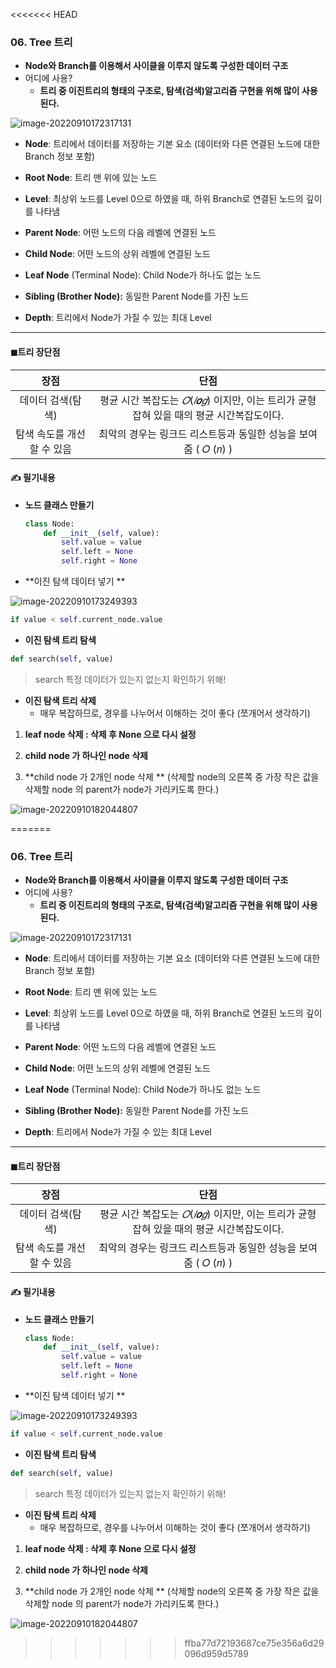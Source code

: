 <<<<<<< HEAD
### 06. Tree 트리 

* **Node와 Branch를 이용해서 사이클을 이루지 않도록 구성한 데이터 구조** 
* 어디에 사용? 
  * **트리 중 이진트리의 형태의 구조로, 탐색(검색)알고리즘 구현을 위해 많이 사용된다.** 

![image-20220910172317131](C:\Users\LGD\AppData\Roaming\Typora\typora-user-images\image-20220910172317131.png)

* **Node**: 트리에서 데이터를 저장하는 기본 요소 (데이터와 다른 연결된 노드에 대한 Branch 정보 포함)

* **Root Node**: 트리 맨 위에 있는 노드

* **Level**: 최상위 노드를 Level 0으로 하였을 때, 하위 Branch로 연결된 노드의 깊이를 나타냄

* **Parent Node**: 어떤 노드의 다음 레벨에 연결된 노드

* **Child Node**: 어떤 노드의 상위 레벨에 연결된 노드

* **Leaf Node** (Terminal Node): Child Node가 하나도 없는 노드

* **Sibling (Brother Node):** 동일한 Parent Node를 가진 노드

* **Depth**: 트리에서 Node가 가질 수 있는 최대 Level



---



#### ◼트리 장단점 

|            장점            |                             단점                             |
| :------------------------: | :----------------------------------------------------------: |
|     데이터 검색(탐색)      | 평균 시간 복잡도는 *𝑂*(*𝑙**𝑜**𝑔*) 이지만, 이는 트리가 균형잡혀 있을 때의 평균 시간복잡도이다. |
| 탐색 속도를 개선할 수 있음 | 최악의 경우는 링크드 리스트등과 동일한 성능을 보여줌 ( 𝑂 (𝑛) ) |





#### ✍ 필기내용 



* **노드 클래스 만들기**

  ```python
  class Node:
      def __init__(self, value):
          self.value = value
          self.left = None
          self.right = None
  ```



* **이진 탐색 데이터 넣기 **

![image-20220910173249393](C:\Users\LGD\AppData\Roaming\Typora\typora-user-images\image-20220910173249393.png)

```python
if value < self.current_node.value
```



* **이진 탐색 트리 탐색**

```python
def search(self, value)
```

> search 특정 데이터가 있는지 없는지 확인하기 위해!



* **이진 탐색 트리 삭제**
  * 매우 복잡하므로, 경우를 나누어서 이해하는 것이 좋다 (쪼개어서 생각하기)

1. **leaf node 삭제 : 삭제 후 None 으로 다시 설정** 
2. **child node 가 하나인 node 삭제** 

3. **child node 가 2개인 node 삭제 **  (삭제할 node의 오른쪽 중 가장 작은 값을 삭제할 node 의 parent가 node가 가리키도록 한다.)



![image-20220910182044807](C:\Users\LGD\AppData\Roaming\Typora\typora-user-images\image-20220910182044807.png)

=======
### 06. Tree 트리 

* **Node와 Branch를 이용해서 사이클을 이루지 않도록 구성한 데이터 구조** 
* 어디에 사용? 
  * **트리 중 이진트리의 형태의 구조로, 탐색(검색)알고리즘 구현을 위해 많이 사용된다.** 

![image-20220910172317131](C:\Users\LGD\AppData\Roaming\Typora\typora-user-images\image-20220910172317131.png)

* **Node**: 트리에서 데이터를 저장하는 기본 요소 (데이터와 다른 연결된 노드에 대한 Branch 정보 포함)

* **Root Node**: 트리 맨 위에 있는 노드

* **Level**: 최상위 노드를 Level 0으로 하였을 때, 하위 Branch로 연결된 노드의 깊이를 나타냄

* **Parent Node**: 어떤 노드의 다음 레벨에 연결된 노드

* **Child Node**: 어떤 노드의 상위 레벨에 연결된 노드

* **Leaf Node** (Terminal Node): Child Node가 하나도 없는 노드

* **Sibling (Brother Node):** 동일한 Parent Node를 가진 노드

* **Depth**: 트리에서 Node가 가질 수 있는 최대 Level



---



#### ◼트리 장단점 

|            장점            |                             단점                             |
| :------------------------: | :----------------------------------------------------------: |
|     데이터 검색(탐색)      | 평균 시간 복잡도는 *𝑂*(*𝑙**𝑜**𝑔*) 이지만, 이는 트리가 균형잡혀 있을 때의 평균 시간복잡도이다. |
| 탐색 속도를 개선할 수 있음 | 최악의 경우는 링크드 리스트등과 동일한 성능을 보여줌 ( 𝑂 (𝑛) ) |





#### ✍ 필기내용 



* **노드 클래스 만들기**

  ```python
  class Node:
      def __init__(self, value):
          self.value = value
          self.left = None
          self.right = None
  ```



* **이진 탐색 데이터 넣기 **

![image-20220910173249393](C:\Users\LGD\AppData\Roaming\Typora\typora-user-images\image-20220910173249393.png)

```python
if value < self.current_node.value
```



* **이진 탐색 트리 탐색**

```python
def search(self, value)
```

> search 특정 데이터가 있는지 없는지 확인하기 위해!



* **이진 탐색 트리 삭제**
  * 매우 복잡하므로, 경우를 나누어서 이해하는 것이 좋다 (쪼개어서 생각하기)

1. **leaf node 삭제 : 삭제 후 None 으로 다시 설정** 
2. **child node 가 하나인 node 삭제** 

3. **child node 가 2개인 node 삭제 **  (삭제할 node의 오른쪽 중 가장 작은 값을 삭제할 node 의 parent가 node가 가리키도록 한다.)



![image-20220910182044807](C:\Users\LGD\AppData\Roaming\Typora\typora-user-images\image-20220910182044807.png)

>>>>>>> ffba77d72193687ce75e356a6d29096d959d5789
